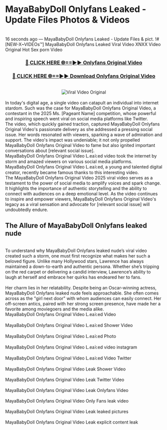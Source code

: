 # MayaBabyDoll Onlyfans Leaked - Update Files Photos & Videos 
<br>
16 seconds ago — MayaBabyDoll Onlyfans Leaked - Update Files & pict. !#[NEW-X~VIDEOs™] MayaBabyDoll Onlyfans Leaked Viral Video XNXX Video Original Hot Sex porn Video
<br>
<div align="center">
<h3><a href="http://freeplayer.one?title=MayaBabyDoll&ref=25OR" rel="nofollow">🔴 CLICK HERE 🌐==►► Onlyfans Original Video</a></h3>
<h3><a href="http://freeplayer.one?title=MayaBabyDoll&ref=25OR" rel="nofollow">🔴 CLICK HERE 🌐==►► Download Onlyfans Original Video</a></h3>
<br>
<a href="http://freeplayer.one?title=MayaBabyDoll&ref=25OR" rel="nofollow" data-target="animated-image.originalLink"><img src="https://i.ibb.co.com/xMMVF88/686577567.gif" alt="Viral Video Original" style="max-width: 100%; display: inline-block;" data-target="animated-image.originalImage"></a>
</div>
<br>
In today's digital age, a single video can catapult an individual into internet stardom. Such was the case for MayaBabyDoll Onlyfans Original Video, a contestant in the 2025 Ms. [Pageant Name] competition, whose powerful and inspiring speech went viral on social media platforms like Twitter.
<br>
The video, which quickly gained traction, captured MayaBabyDoll Onlyfans Original Video's passionate delivery as she addressed a pressing social issue. Her words resonated with viewers, sparking a wave of admiration and support. The video's impact was undeniable; it not only propelled MayaBabyDoll Onlyfans Original Video to fame but also ignited important conversations about [relevant social issue].
<br>
MayaBabyDoll Onlyfans Original Video L.ea𝚔ed video took the internet by storm and amazed viewers on various social media platforms. MayaBabyDoll Onlyfans Original Video L.ea𝚔ed, a young and talented digital creator, recently became famous thanks to this interesting video.
<br>
The MayaBabyDoll Onlyfans Original Video 2025 viral video serves as a testament to the power of social media to amplify voices and spark change. It highlights the importance of authentic storytelling and the ability to connect with audiences on a deep emotional level. As the video continues to inspire and empower viewers, MayaBabyDoll Onlyfans Original Video's legacy as a viral sensation and advocate for [relevant social issue] will undoubtedly endure.
<br>
<h2>The Allure of MayaBabyDoll Onlyfans leaked nude</h2>
<br>
To understand why MayaBabyDoll Onlyfans leaked nude’s viral video created such a storm, one must first recognize what makes her such a beloved figure. Unlike many Hollywood stars, Lawrence has always maintained a down-to-earth and authentic persona. Whether she’s tripping on the red carpet or delivering a candid interview, Lawrence’s ability to laugh at herself and embrace her quirks has endeared her to fans.
<br><br>
Her charm lies in her relatability. Despite being an Oscar-winning actress, MayaBabyDoll Onlyfans leaked nude feels approachable. She often comes across as the "girl next door" with whom audiences can easily connect. Her off-screen antics, paired with her strong screen presence, have made her a favorite among moviegoers and the media alike.
<br>
MayaBabyDoll Onlyfans Original Video L.ea𝚔ed Video
<br><br>
MayaBabyDoll Onlyfans Original Video L.ea𝚔ed Shower Video
<br><br>
MayaBabyDoll Onlyfans Original Video L.ea𝚔ed Photo
<br><br>
MayaBabyDoll Onlyfans Original Video L.ea𝚔ed video instagram
<br><br>
MayaBabyDoll Onlyfans Original Video L.ea𝚔ed Video Twitter
<br><br>
MayaBabyDoll Onlyfans Original Video Leak Shower Video
<br><br>
MayaBabyDoll Onlyfans Original Video Leak Twitter Video
<br><br>
MayaBabyDoll Onlyfans Original Video Leak Onlyfans Video
<br><br>
MayaBabyDoll Onlyfans Original Video Only Fans leak video
<br><br>
MayaBabyDoll Onlyfans Original Video Leak leaked pictures
<br><br>
MayaBabyDoll Onlyfans Original Video Leak explicit content leak